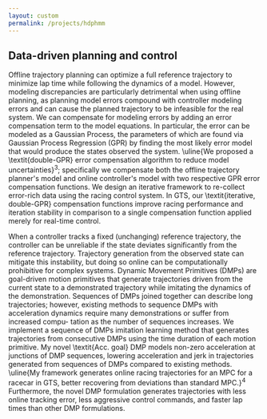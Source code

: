 ```yaml
---
layout: custom
permalink: /projects/hdphmm
---
```





## Data-driven planning and control
Offline trajectory planning can optimize a full reference trajectory to  minimize lap time while following the dynamics of a model. However,  modeling discrepancies are particularly detrimental when using offline planning, as planning model errors compound with controller modeling errors and can cause the planned trajectory to be infeasible for the real system.  We can compensate for modeling errors by adding an error compensation term to the model equations. In particular, the error can be modeled as a Gaussian Process, the parameters of which are found via Gaussian Process Regression (GPR) by finding the most likely error model that would produce the states observed the system. \uline{We proposed a \textit{double-GPR} error compensation algorithm to reduce model uncertainties}$^3$; specifically we compensate both the offline trajectory planner's model and online controller's model with two respective GPR error compensation functions. We design an iterative framework to re-collect error-rich data using the racing control system. In GTS, our \textit{iterative, double-GPR} compensation functions improve racing performance and iteration stability in comparison to a single compensation function applied merely for real-time control. 


When a controller tracks a fixed (unchanging) reference trajectory, the controller can be unreliable if the state
deviates significantly from the reference trajectory. Trajectory
generation from the observed state can mitigate this instability,
but doing so online can be computationally prohibitive for complex systems. Dynamic Movement Primitives (DMPs) are goal-driven motion
primitives that generate trajectories driven from the
current state to a demonstrated trajectory while imitating the
dynamics of the demonstration. Sequences of DMPs
joined together can describe long trajectories; however,
existing methods to sequence DMPs with acceleration dynamics
require many demonstrations or suffer from increased compu-
tation as the number of sequences increases. We implement a
sequence of DMPs imitation learning method that generates
trajectories from consecutive DMPs using the time duration of
each motion primitive. My novel \textit{Acc. goal} DMP 
models non-zero acceleration at junctions of DMP sequences,
lowering acceleration and jerk in trajectories generated
from sequences of DMPs compared to existing methods. \uline{My
framework generates online racing trajectories for an MPC for
a racecar in GTS, better
recovering from deviations than standard MPC.}$^4$ Furthermore,
the novel DMP formulation generates trajectories with less
online tracking error, less aggressive control commands, and
faster lap times than other DMP formulations.
